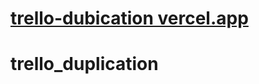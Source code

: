 # <a target="_blank" href="https://trello-dubication.vercel.app" >trello-dubication vercel.app</a>

# trello_duplication
